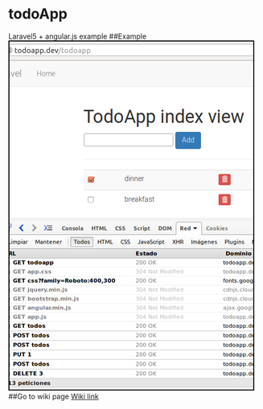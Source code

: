 # todoApp
Laravel5 + angular.js example
##Example
![ alt text](https://github.com/kriminal666/todoApp/blob/master/test.png)
##Go to wiki page
[Wiki link](http://acacha.org/mediawiki/Usuari:Iv%C3%A1n_Rold%C3%A1n/Angular#Laravel5.2Bangular.js_example)
